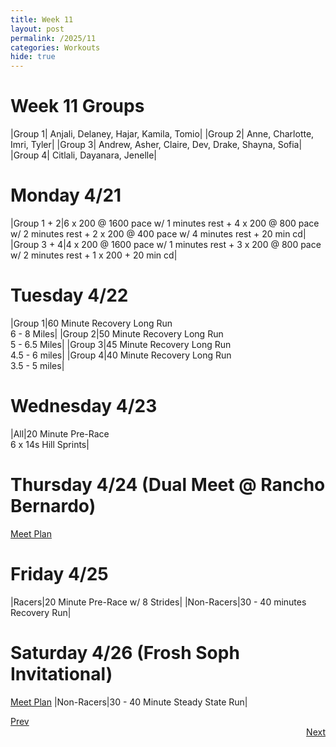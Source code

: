 ```yaml
---
title: Week 11
layout: post
permalink: /2025/11
categories: Workouts
hide: true
---
```



# Week 11 Groups

|Group 1| Anjali, Delaney, Hajar, Kamila, Tomio|
|Group 2| Anne, Charlotte, Imri, Tyler|
|Group 3| Andrew, Asher, Claire, Dev, Drake, Shayna, Sofia|
|Group 4| Citlali, Dayanara, Jenelle|

# Monday 4/21

|Group 1 + 2|6 x 200 @ 1600 pace w/ 1 minutes rest + 4 x 200 @ 800 pace w/ 2 minutes rest + 2 x 200 @ 400 pace w/ 4 minutes rest + 20 min cd|
|Group 3 + 4|4 x 200 @ 1600 pace w/ 1 minutes rest + 3 x 200 @ 800 pace w/ 2 minutes rest + 1 x 200 + 20 min cd|

# Tuesday 4/22

|Group 1|60 Minute Recovery Long Run <br> 6 - 8 Miles|
|Group 2|50 Minute Recovery Long Run <br> 5 - 6.5 Miles|
|Group 3|45 Minute Recovery Long Run <br> 4.5 - 6 miles|
|Group 4|40 Minute Recovery Long Run <br> 3.5 - 5 miles|

# Wednesday 4/23 

|All|20 Minute Pre-Race <br> 6 x 14s Hill Sprints|

# Thursday 4/24 (Dual Meet @ Rancho Bernardo)

[Meet Plan]({{site.baseurl}}/2025/RB)

# Friday 4/25

|Racers|20 Minute Pre-Race w/ 8 Strides|
|Non-Racers|30 - 40 minutes Recovery Run|

# Saturday 4/26 (Frosh Soph Invitational)

[Meet Plan]({{site.baseurl}}/2024/FS)
|Non-Racers|30 - 40 Minute Steady State Run|

<div style="text-align: left"> <a href="{{site.baseurl}}/2025/10">Prev</a></div> 
<div style="text-align: right"> <a href="{{site.baseurl}}/2025/12">Next</a></div>